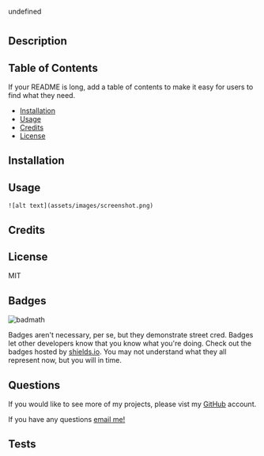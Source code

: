 
undefined

#  

## Description



## Table of Contents

If your README is long, add a table of contents to make it easy for users to find what they need.

- [Installation](#installation)
- [Usage](#usage)
- [Credits](#credits)
- [License](#license)

## Installation



## Usage



    
    ![alt text](assets/images/screenshot.png)

## Credits



## License

MIT

## Badges

![badmath](https://img.shields.io/github/languages/top/lernantino/badmath)

Badges aren't necessary, per se, but they demonstrate street cred. Badges let other developers know that you know what you're doing. Check out the badges hosted by [shields.io](https://shields.io/). You may not understand what they all represent now, but you will in time.

## Questions

If you would like to see more of my projects, please vist my <a href="https://github.com/">GitHub</a> account.

If you have any questions <a href="mailto:">email me!</a>

## Tests

